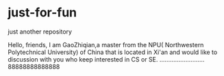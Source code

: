# just-for-fun

just another repository

Hello,
friends,
I am GaoZhiqian,a master from the NPU( Northwestern Polytechnical University) of China that is located in Xi'an and would like to discussion with you who keep interested in CS or SE.
..........................
88888888888888
